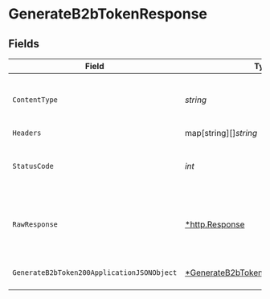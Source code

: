 # GenerateB2bTokenResponse


## Fields

| Field                                                                                                | Type                                                                                                 | Required                                                                                             | Description                                                                                          |
| ---------------------------------------------------------------------------------------------------- | ---------------------------------------------------------------------------------------------------- | ---------------------------------------------------------------------------------------------------- | ---------------------------------------------------------------------------------------------------- |
| `ContentType`                                                                                        | *string*                                                                                             | :heavy_check_mark:                                                                                   | HTTP response content type for this operation                                                        |
| `Headers`                                                                                            | map[string][]*string*                                                                                | :heavy_minus_sign:                                                                                   | N/A                                                                                                  |
| `StatusCode`                                                                                         | *int*                                                                                                | :heavy_check_mark:                                                                                   | HTTP response status code for this operation                                                         |
| `RawResponse`                                                                                        | [*http.Response](https://pkg.go.dev/net/http#Response)                                               | :heavy_minus_sign:                                                                                   | Raw HTTP response; suitable for custom response parsing                                              |
| `GenerateB2bToken200ApplicationJSONObject`                                                           | [*GenerateB2bToken200ApplicationJSON](../../models/operations/generateb2btoken200applicationjson.md) | :heavy_minus_sign:                                                                                   | Generate B2B token response                                                                          |